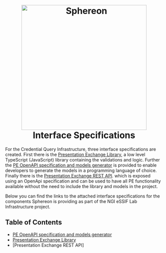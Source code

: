 <h1 align="center">
  <br>
  <a href="https://www.sphereon.com"><img src="https://sphereon.com/content/themes/sphereon/assets/img/logo.svg" alt="Sphereon" width="400"></a>
  <br> Interface Specifications
  <br>
</h1>

For the Credential Query Infrastructure, three interface specifications are created. First there is the [Presentation Exchange Library](./functional_specification_of_pe_library_component.md), a low level TypeScript (JavaScript) library containing the validations and logic. Further the [PE OpenAPI specification and models generator](./functional_specification_of_pe_openapi_spec_and_models_generator_component.md) is provided to enable developers to generate the models in a programming language of choice. Finally there is the [Presentation Exchange REST API](./functional_specification_of_pe_rest_api_component.md). which is exposed using an OpenApi specification and can be used to have all PE functionality available without the need to include the library and models in the project.  

Below you can find the links to the attached interface specifications for the components Sphereon is providing as part of the NGI eSSIF Lab Infrastructure project.

## Table of Contents

* [PE OpenAPI specification and models generator](./interface_specification_of_pe_openapi_spec_and_models_generator_component.md)
* [Presentation Exchange Library](./interface_specification_of_pe_library_component.md)
* [Presentation Exchange REST API]
